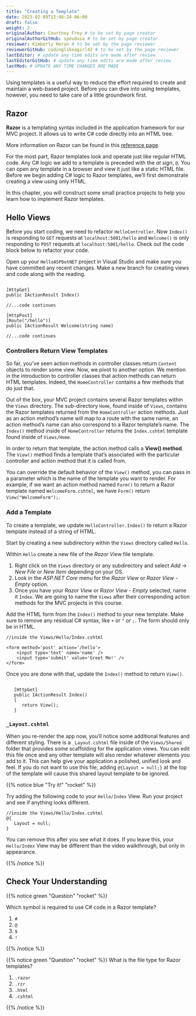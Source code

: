 ```yaml
---
title: "Creating a Template"
date: 2023-02-09T12:48:24-06:00
draft: false
weight: 2
originalAuthor: Courtney Frey # to be set by page creator
originalAuthorGitHub: speudusa # to be set by page creator
reviewer: Kimberly Horan # to be set by the page reviewer
reviewerGitHub: codinglikeagirl42 # to be set by the page reviewer
lastEditor: # update any time edits are made after review
lastEditorGitHub: # update any time edits are made after review
lastMod: # UPDATE ANY TIME CHANGES ARE MADE
---
```


Using templates is a useful way to reduce the effort required to create and maintain a web-based project. Before you can dive into using templates, however, you need to take care of a little groundwork first.

## Razor

**Razor** is a templating syntax included in the application framework for our MVC project. It allows us to write C# code directly into an HTML tree.

More information on Razor can be found in this [reference page](https://learn.microsoft.com/en-us/aspnet/core/mvc/views/razor?view=aspnetcore-6.0).

For the most part, Razor templates look and operate just like regular HTML code. Any C# logic we add to a template is preceded with the _at sign_, `@`. You can open any template in a browser and view it just like a static HTML file. Before we begin adding C# logic to Razor templates, we’ll first demonstrate creating a view using only HTML.

In this chapter, you will construct some small practice projects to help you learn how to implement Razor templates.

## Hello Views

Before you start coding, we need to refactor `HelloController`. Now `Index()` is responding to `GET` requests at `localhost:5001/hello` and `Welcome()` is only responding to `POST` requests at `localhost:5001/hello`. Check out the code block below to refactor your code.

Open up your `HelloASPDotNET` project in Visual Studio and make sure you have committed any recent changes. Make a new branch for creating views and code along with the reading.

```csharp{linenos=table,hl_lines=[2, 7,8,9],linenostart=13}

[HttpGet]
public IActionResult Index()

//...code continues

[HttpPost]
[Route("/hello")]
public IActionResult Welcome(string name)

//...code continues
```

### Controllers Return View Templates

So far, you’ve seen action methods in controller classes return `Content` objects to render some view. Now, we pivot to another option. We mention in the introduction to controller classes that action methods can return HTML templates. Indeed, the `HomeController` contains a few methods that do just that.

Out of the box, your MVC project contains several Razor templates within the `Views` directory. The sub-directory `Home`, found inside of `Views`, contains the Razor templates returned from the `HomeController` action methods. Just as an action method’s name will map to a route with the same name, an action method’s name can also correspond to a Razor template’s name. The `Index()` method inside of `HomeController` returns the `Index.cshtml` template found inside of `Views/Home`.

In order to return that template, the action method calls a **View() method**. The `View()` method finds a template that’s associated with the particular controller and action method that it is called from.

You can override the default behavior of the `View()` method, you can pass in a parameter which is the name of the template you want to render. For example, if we want an action method named `Form()` to return a Razor template named `WelcomeForm.cshtml`, we have `Form()` return `View("WelcomeForm");`.


### Add a Template

To create a template, we update `HelloController.Index()` to return a Razor template instead of a string of HTML. 

Start by creating a new subdirectory within the `Views` directory called `Hello`.

Within `Hello` create a new file of the _Razor View_ file template.

1. Right click on the `Views` directory or any subdirectory and select _Add_ -> _New File_ or _New Item_ depending on your OS.
1. Look in the _ASP.NET Core_ menu for the _Razor View_ or _Razor View - Empty_ option.
1. Once you have your _Razor View_ or _Razor View - Empty_ selected, name it `Index`.  We are going to name the `Views` after their corresponding action methods for the MVC projects in this course.

Add the HTML form from the `Index()` method to your new template. Make sure to remove any residual C# syntax, like `+` or `"` or `;`.  The form should only be in HTML.

```csharp{linenos=table,hl_lines=[],linenostart=6}
//inside the Views/Hello/Index.cshtml

<form method='post' action='/hello'>
    <input type='text' name='name' />
    <input type='submit' value='Greet Me!' />
</form>

```

Once you are done with that, update the `Index()` method to return `View()`. 

```csharp{linenos=table,hl_lines=[],linenostart=11}

   [HttpGet]
   public IActionResult Index()
   {
      return View();
   }
```


### `_Layout.cshtml`

When you re-render the app now, you’ll notice some additional features and different styling. There is a `_Layout.cshtml` file inside of the `Views/Shared` folder that provides some scaffolding for the application views. You can edit this file once and any other template will also render whatever elements you add to it. This can help give your application a polished, unified look and feel. If you do not want to use this file, adding `@{Layout = null;}` at the top of the template will cause this shared layout template to be ignored.

{{% notice blue "Try it!" "rocket" %}}

Try adding the following code to your `Hello/Index` View.  Run your project and see if anything looks different. 

```csharp{linenos=table,hl_lines=[],linenostart=3}
//inside the Views/Hello/Index.cshtml
@{
   Layout = null;
}

```

You can remove this after you see what it does.  If you leave this, your `Hello/Index` View may be different than the video walkthrough, but only in appearance.

{{% /notice %}}


## Check Your Understanding

{{% notice green  "Question" "rocket" %}} 

Which symbol is required to use C# code in a Razor template?

   1. `#`
   1. `@`
   1. `$`
   1. `!` 

<!-- ans: @    -->
{{% /notice %}}


{{% notice green  "Question" "rocket" %}} 
What is the file type for Razor templates?

1. `.razor`
1. `.rzr`
1. `.html`
1. `.cshtml`

<!-- ans: '.cshtml' -->
{{% /notice %}}
